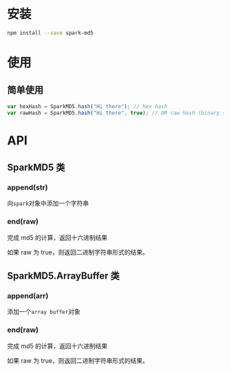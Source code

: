 # 安装

```sh
npm install --save spark-md5
```

# 使用

## 简单使用

```js
var hexHash = SparkMD5.hash("Hi there"); // hex hash
var rawHash = SparkMD5.hash("Hi there", true); // OR raw hash (binary string)
```

# API

## SparkMD5 类

### append(str)

向`spark`对象中添加一个字符串

### end(raw)

完成 md5 的计算，返回十六进制结果

如果 raw 为 true，则返回二进制字符串形式的结果。

## SparkMD5.ArrayBuffer 类

### append(arr)

添加一个`array buffer`对象

### end(raw)

完成 md5 的计算，返回十六进制结果

如果 raw 为 true，则返回二进制字符串形式的结果。
